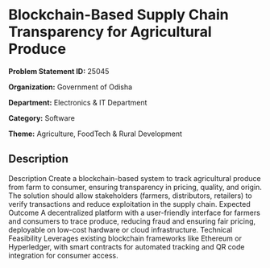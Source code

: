 # Blockchain-Based Supply Chain Transparency for Agricultural Produce

**Problem Statement ID:** 25045

**Organization:** Government of Odisha

**Department:** Electronics & IT Department

**Category:** Software

**Theme:** Agriculture, FoodTech & Rural Development

## Description

Description Create a blockchain-based system to track agricultural produce from farm to consumer, ensuring transparency in pricing, quality, and origin. The solution should allow stakeholders (farmers, distributors, retailers) to verify transactions and reduce exploitation in the supply chain. Expected Outcome A decentralized platform with a user-friendly interface for farmers and consumers to trace produce, reducing fraud and ensuring fair pricing, deployable on low-cost hardware or cloud infrastructure. Technical Feasibility Leverages existing blockchain frameworks like Ethereum or Hyperledger, with smart contracts for automated tracking and QR code integration for consumer access.

